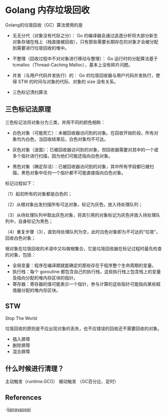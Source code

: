 # Golang 内存垃圾回收
Golang的垃圾回收（GC）算法使用的是
- 无无分代（对象没有代际之分）：
  Go 的编译器会通过逃逸分析将大部分新生对象存储在栈上（栈直接被回收），只有那些需要长期存在的对象才会被分配到需要进行垃圾回收的堆中。

- 不整理（回收过程中不对对象进行移动与整理）：
  Go 运行时的分配算法基于tcmalloc（Thread-Caching Malloc），基本上没有碎片问题。

- 并发（与用户代码并发执行）的：
  Go 的垃圾回收器与用户代码并发执行，使得 STW 的时间与对象的代际、对象的 size 没有关系。

- 三色标记清扫算法
## 三色标记法原理
三色标记法将对象分为三类，并用不同的颜色相称：

- 白色对象（可能死亡）：未被回收器访问到的对象。在回收开始阶段，所有对象均为白色，当回收结束后，白色对象均不可达。

- 灰色对象（波面）：已被回收器访问到的对象，但回收器需要对其中的一个或多个指针进行扫描，因为他们可能还指向白色对象。

- 黑色对象（确定存活）：已被回收器访问到的对象，其中所有字段都已被扫描，黑色对象中任何一个指针都不可能直接指向白色对象。

标记过程如下：

（1）起初所有的对象都是白色的；

（2）从根对象出发扫描所有可达对象，标记为灰色，放入待处理队列；

（3）从待处理队列中取出灰色对象，将其引用的对象标记为灰色并放入待处理队列中，自身标记为黑色；

（4）重复步骤（3），直到待处理队列为空，此时白色对象即为不可达的“垃圾”，回收白色对象；

根对象在垃圾回收的术语中又叫做根集合，它是垃圾回收器在标记过程时最先检查的对象，包括：

- 全局变量：程序在编译期就能确定的那些存在于程序整个生命周期的变量。
- 执行栈：每个 goroutine 都包含自己的执行栈，这些执行栈上包含栈上的变量及指向分配的堆内存区块的指针。
- 寄存器：寄存器的值可能表示一个指针，参与计算的这些指针可能指向某些赋值器分配的堆内存区块。

## STW
Stop The World

垃圾回收的原则是不应出现对象的丢失，也不应错误的回收还不需要回收的对象。
- 插入屏障
- 删除屏障
- 混合屏障

## 什么时候进行清理？

主动触发（runtime.GC()） 被动触发 （GC百分比、定时）


## References
-[liangyaopei](https://liangyaopei.github.io/2021/01/02/golang-gc-intro/)
